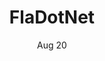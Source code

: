 ﻿---
title: FlaDotNet
date: Aug 20
link: https://www.meetup.com/FlaDotNet/events/262971643/
description: This session will be covering the basic of working with Containers and PowerShell Core. We'll be taking the steps of creating a SQL Server 2019 container in an Ubuntu 18.
---